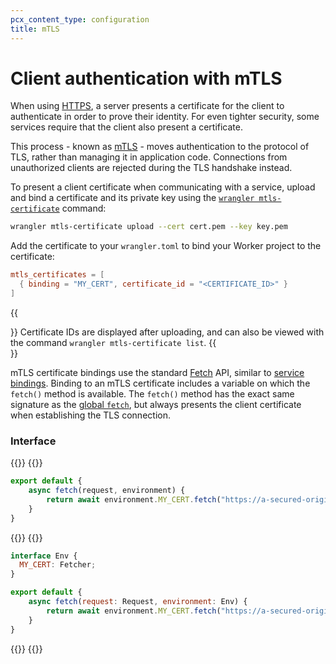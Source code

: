 ```yaml
---
pcx_content_type: configuration
title: mTLS
---
```


# Client authentication with mTLS

When using [HTTPS](https://www.cloudflare.com/learning/ssl/what-is-https/), a server presents a certificate for the client to authenticate in order to prove their identity. For even tighter security, some services require that the client also present a certificate.

This process - known as [mTLS](https://www.cloudflare.com/learning/access-management/what-is-mutual-tls/) - moves authentication to the protocol of TLS, rather than managing it in application code. Connections from unauthorized clients are rejected during the TLS handshake instead.

To present a client certificate when communicating with a service, upload and bind a certificate and its private key using the [`wrangler mtls-certificate`](/workers/wrangler/commands/#mtls-certificate) command:

```sh
wrangler mtls-certificate upload --cert cert.pem --key key.pem
```

Add the certificate to your `wrangler.toml` to bind your Worker project to the certificate:

```toml
mtls_certificates = [
  { binding = "MY_CERT", certificate_id = "<CERTIFICATE_ID>" } 
]
```

{{<Aside type="note">}}
Certificate IDs are displayed after uploading, and can also be viewed with the command `wrangler mtls-certificate list`.
{{</Aside>}}

mTLS certificate bindings use the standard [Fetch](/workers/runtime-apis/fetch/) API, similar to [service bindings](/workers/runtime-apis/service-bindings). Binding to an mTLS certificate includes a variable on which the `fetch()` method is available. The `fetch()` method has the exact same signature as the [global `fetch`](/workers/runtime-apis/fetch/), but always presents the client certificate when establishing the TLS connection.

### Interface

{{<tabs labels="js/esm | ts/esm">}}
{{<tab label="js/esm" default="true">}}
```js
export default {
    async fetch(request, environment) {
        return await environment.MY_CERT.fetch("https://a-secured-origin.com")
    }
}
```
{{</tab>}}
{{<tab label="ts/esm">}}
```js
interface Env {
  MY_CERT: Fetcher;
}

export default {
    async fetch(request: Request, environment: Env) {
        return await environment.MY_CERT.fetch("https://a-secured-origin.com")
    }
}
```
{{</tab>}}
{{</tabs>}}
